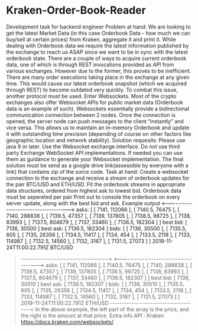 # Kraken-Order-Book-Reader

Development task for backend engineer
Problem at hand:
We are looking to get the latest Market Data (in this case Orderbook Data - how much we can buy/sell at certain prices) from Kraken, aggregate it and print it. While
dealing with Orderbook data we require the latest information published by the exchange to reach us ASAP since we want to be in sync with the latest orderbook
state. There are a couple of ways to acquire current orderbook data, one of which is through REST invocations provided as API from various exchanges.
However due to the former, this proves to be inefficient. There are many order executions taking place in the exchange at any given time. This would cause our latest
orderbook snapshot (which we acquired through REST) to become outdated very quickly. To combat this issue, another protocol must be used. Enter Websockets.
Most of the crypto exchanges also offer Websocket APIs for public market data (Orderbook data is an example of such). Websockets essentially provide a
bidirectional communication connection between 2 nodes. Once the connection is opened, the server node can push messages to the client “instantly” and vice versa.
This allows us to maintain an in-memory Orderbook and update it with outstanding time precision (depending of course on other factors like geographic location and
network stability).
Solution requesits:
Please use java 9 or later.
Use the Websocket exchange interface.
Do not use third party Exchange WebSocket API implementations. If needed you can use them as guidance to generate your Websocket implementation.
The final solution must be send as a google drive link(assessible by everyone with a link) that contains zip of the sorce code.
Task at hand:
Create a websocket connection to the exchange and receive a stream of orderbook updates for the pair BTC/USD and ETH/USD.
Fit the orderbook streams in appropriate data structures, ordered from highest ask to lowest bid.
Orderbook data must be sepereted per pair
Print out to console the orderbook on every server update, along with the best bid and ask.
Example output
<------------------------------------>
asks:
[ [ 7141, 112066 ],
[ 7140.5, 76475 ],
[ 7140, 288838 ],
[ 7139.5, 47357 ],
[ 7139, 137805 ],
[ 7138.5, 98725 ],
[ 7138, 83993 ],
[ 7137.5, 804679 ],
[ 7137, 33460 ],
[ 7136.5, 182304 ] ]
best bid: [ 7136, 30500 ]
best ask: [ 7136.5, 182304 ]
bids:
[ [ 7136, 30500 ],
[ 7135.5, 605 ],
[ 7135, 26356 ],
[ 7134.5, 11417 ],
[ 7134, 454 ],
[ 7133.5, 2118 ],
[ 7133, 114987 ],
[ 7132.5, 14560 ],
[ 7132, 3167 ],
[ 7131.5, 27073 ] ]
2019-11-24T11:00:22.791Z
BTC/USD
>-------------------------------------<
<------------------------------------->
asks:
[ [ 7141, 112066 ],
[ 7140.5, 76475 ],
[ 7140, 288838 ],
[ 7139.5, 47357 ],
[ 7139, 137805 ],
[ 7138.5, 98725 ],
[ 7138, 83993 ],
[ 7137.5, 804679 ],
[ 7137, 33460 ],
[ 7136.5, 182307 ] ]
best bid: [ 7136, 30510 ]
best ask: [ 7136.5, 182307 ]
bids:
[ [ 7136, 30510 ],
[ 7135.5, 605 ],
[ 7135, 26356 ],
[ 7134.5, 11417 ],
[ 7134, 454 ],
[ 7133.5, 2118 ],
[ 7133, 114987 ],
[ 7132.5, 14560 ],
[ 7132, 3167 ],
[ 7131.5, 27073 ] ]
2019-11-24T11:00:22.791Z
ETH/USD
>--------------------------------------<
In the above example, the left part of the array is the price, and the right is the amount at that price.
Extra info
API : Kraken https://docs.kraken.com/websockets/
